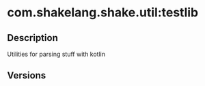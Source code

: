 # com.shakelang.shake.util:testlib
## Description
Utilities for parsing stuff with kotlin
## Versions